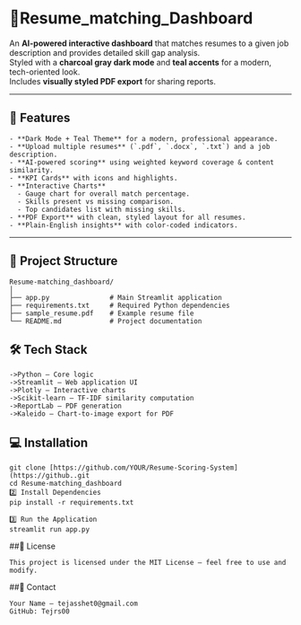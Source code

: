 # 📄Resume_matching_Dashboard

An **AI-powered interactive dashboard** that matches resumes to a given job description and provides detailed skill gap analysis.  
Styled with a **charcoal gray dark mode** and **teal accents** for a modern, tech-oriented look.  
Includes **visually styled PDF export** for sharing reports.

---

## 🚀 Features
```
- **Dark Mode + Teal Theme** for a modern, professional appearance.
- **Upload multiple resumes** (`.pdf`, `.docx`, `.txt`) and a job description.
- **AI-powered scoring** using weighted keyword coverage & content similarity.
- **KPI Cards** with icons and highlights.
- **Interactive Charts**
  - Gauge chart for overall match percentage.
  - Skills present vs missing comparison.
  - Top candidates list with missing skills.
- **PDF Export** with clean, styled layout for all resumes.
- **Plain-English insights** with color-coded indicators.
```
---

## 📂 Project Structure
```
Resume-matching_dashboard/
│
├── app.py               # Main Streamlit application
├── requirements.txt     # Required Python dependencies
├── sample_resume.pdf    # Example resume file
└── README.md            # Project documentation
```
## 🛠 Tech Stack
```
->Python — Core logic
->Streamlit — Web application UI
->Plotly — Interactive charts
->Scikit-learn — TF-IDF similarity computation
->ReportLab — PDF generation
->Kaleido — Chart-to-image export for PDF
```
## 💻 Installation
```
git clone [https://github.com/YOUR/Resume-Scoring-System](https://github..git
cd Resume-matching_dashboard
2️⃣ Install Dependencies
pip install -r requirements.txt

3️⃣ Run the Application
streamlit run app.py
```
##📜 License
```
This project is licensed under the MIT License — feel free to use and modify.
```
##📧 Contact
```
Your Name — tejasshet0@gmail.com
GitHub: Tejrs00
```
